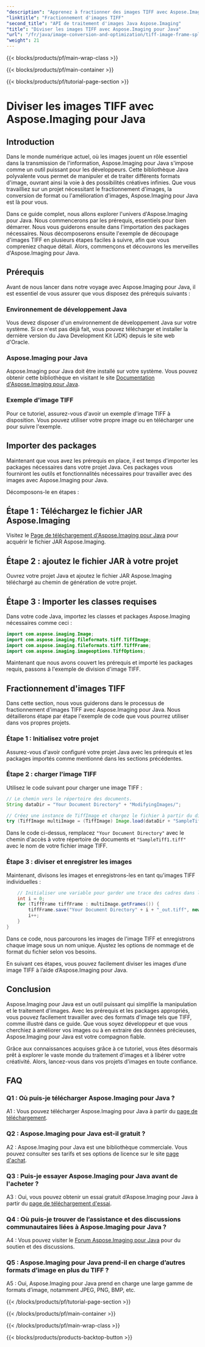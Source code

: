 ```yaml
---
"description": "Apprenez à fractionner des images TIFF avec Aspose.Imaging pour Java. Guide étape par étape avec prérequis, exemple de code et FAQ pour les développeurs."
"linktitle": "Fractionnement d'images TIFF"
"second_title": "API de traitement d'images Java Aspose.Imaging"
"title": "Diviser les images TIFF avec Aspose.Imaging pour Java"
"url": "/fr/java/image-conversion-and-optimization/tiff-image-frame-splitting/"
"weight": 21
---
```


{{< blocks/products/pf/main-wrap-class >}}

{{< blocks/products/pf/main-container >}}

{{< blocks/products/pf/tutorial-page-section >}}

# Diviser les images TIFF avec Aspose.Imaging pour Java

## Introduction

Dans le monde numérique actuel, où les images jouent un rôle essentiel dans la transmission de l'information, Aspose.Imaging pour Java s'impose comme un outil puissant pour les développeurs. Cette bibliothèque Java polyvalente vous permet de manipuler et de traiter différents formats d'image, ouvrant ainsi la voie à des possibilités créatives infinies. Que vous travailliez sur un projet nécessitant le fractionnement d'images, la conversion de format ou l'amélioration d'images, Aspose.Imaging pour Java est là pour vous.

Dans ce guide complet, nous allons explorer l'univers d'Aspose.Imaging pour Java. Nous commencerons par les prérequis, essentiels pour bien démarrer. Nous vous guiderons ensuite dans l'importation des packages nécessaires. Nous décomposerons ensuite l'exemple de découpage d'images TIFF en plusieurs étapes faciles à suivre, afin que vous compreniez chaque détail. Alors, commençons et découvrons les merveilles d'Aspose.Imaging pour Java.

## Prérequis

Avant de nous lancer dans notre voyage avec Aspose.Imaging pour Java, il est essentiel de vous assurer que vous disposez des prérequis suivants :

### Environnement de développement Java
Vous devez disposer d'un environnement de développement Java sur votre système. Si ce n'est pas déjà fait, vous pouvez télécharger et installer la dernière version du Java Development Kit (JDK) depuis le site web d'Oracle.

### Aspose.Imaging pour Java
Aspose.Imaging pour Java doit être installé sur votre système. Vous pouvez obtenir cette bibliothèque en visitant le site [Documentation d'Aspose.Imaging pour Java](https://reference.aspose.com/imaging/java/).

### Exemple d'image TIFF
Pour ce tutoriel, assurez-vous d'avoir un exemple d'image TIFF à disposition. Vous pouvez utiliser votre propre image ou en télécharger une pour suivre l'exemple.

## Importer des packages

Maintenant que vous avez les prérequis en place, il est temps d'importer les packages nécessaires dans votre projet Java. Ces packages vous fourniront les outils et fonctionnalités nécessaires pour travailler avec des images avec Aspose.Imaging pour Java.

Décomposons-le en étapes :

## Étape 1 : Téléchargez le fichier JAR Aspose.Imaging

Visitez le [Page de téléchargement d'Aspose.Imaging pour Java](https://releases.aspose.com/imaging/java/) pour acquérir le fichier JAR Aspose.Imaging.

## Étape 2 : ajoutez le fichier JAR à votre projet

Ouvrez votre projet Java et ajoutez le fichier JAR Aspose.Imaging téléchargé au chemin de génération de votre projet.

## Étape 3 : Importer les classes requises

Dans votre code Java, importez les classes et packages Aspose.Imaging nécessaires comme ceci :

```java
import com.aspose.imaging.Image;
import com.aspose.imaging.fileformats.tiff.TiffImage;
import com.aspose.imaging.fileformats.tiff.TiffFrame;
import com.aspose.imaging.imageoptions.TiffOptions;
```

Maintenant que nous avons couvert les prérequis et importé les packages requis, passons à l'exemple de division d'image TIFF.

## Fractionnement d'images TIFF

Dans cette section, nous vous guiderons dans le processus de fractionnement d'images TIFF avec Aspose.Imaging pour Java. Nous détaillerons étape par étape l'exemple de code que vous pourrez utiliser dans vos propres projets.

### Étape 1 : Initialisez votre projet
Assurez-vous d'avoir configuré votre projet Java avec les prérequis et les packages importés comme mentionné dans les sections précédentes.

### Étape 2 : charger l'image TIFF
Utilisez le code suivant pour charger une image TIFF :

```java
// Le chemin vers le répertoire des documents.
String dataDir = "Your Document Directory" + "ModifyingImages/";

// Créez une instance de TiffImage et chargez le fichier à partir du disque
try (TiffImage multiImage = (TiffImage) Image.load(dataDir + "SampleTiff1.tiff")) {
```

Dans le code ci-dessus, remplacez `"Your Document Directory"` avec le chemin d'accès à votre répertoire de documents et `"SampleTiff1.tiff"` avec le nom de votre fichier image TIFF.

### Étape 3 : diviser et enregistrer les images
Maintenant, divisons les images et enregistrons-les en tant qu'images TIFF individuelles :

```java
    // Initialiser une variable pour garder une trace des cadres dans l'image
    int i = 0;
    for (TiffFrame tiffFrame : multiImage.getFrames()) {
        tiffFrame.save("Your Document Directory" + i + "_out.tiff", new TiffOptions(TiffExpectedFormat.TiffJpegRgb));
        i++;
    }
}
```

Dans ce code, nous parcourons les images de l'image TIFF et enregistrons chaque image sous un nom unique. Ajustez les options de nommage et de format du fichier selon vos besoins.

En suivant ces étapes, vous pouvez facilement diviser les images d’une image TIFF à l’aide d’Aspose.Imaging pour Java.

## Conclusion

Aspose.Imaging pour Java est un outil puissant qui simplifie la manipulation et le traitement d'images. Avec les prérequis et les packages appropriés, vous pouvez facilement travailler avec des formats d'image tels que TIFF, comme illustré dans ce guide. Que vous soyez développeur et que vous cherchiez à améliorer vos images ou à en extraire des données précieuses, Aspose.Imaging pour Java est votre compagnon fiable.

Grâce aux connaissances acquises grâce à ce tutoriel, vous êtes désormais prêt à explorer le vaste monde du traitement d'images et à libérer votre créativité. Alors, lancez-vous dans vos projets d'images en toute confiance.

## FAQ

### Q1 : Où puis-je télécharger Aspose.Imaging pour Java ?

A1 : Vous pouvez télécharger Aspose.Imaging pour Java à partir du [page de téléchargement](https://releases.aspose.com/imaging/java/).

### Q2 : Aspose.Imaging pour Java est-il gratuit ?

A2 : Aspose.Imaging pour Java est une bibliothèque commerciale. Vous pouvez consulter ses tarifs et ses options de licence sur le site [page d'achat](https://purchase.aspose.com/buy).

### Q3 : Puis-je essayer Aspose.Imaging pour Java avant de l'acheter ?

A3 : Oui, vous pouvez obtenir un essai gratuit d’Aspose.Imaging pour Java à partir du [page de téléchargement d'essai](https://releases.aspose.com/).

### Q4 : Où puis-je trouver de l’assistance et des discussions communautaires liées à Aspose.Imaging pour Java ?

A4 : Vous pouvez visiter le [Forum Aspose.Imaging pour Java](https://forum.aspose.com/) pour du soutien et des discussions.

### Q5 : Aspose.Imaging pour Java prend-il en charge d’autres formats d’image en plus du TIFF ?

A5 : Oui, Aspose.Imaging pour Java prend en charge une large gamme de formats d’image, notamment JPEG, PNG, BMP, etc.

{{< /blocks/products/pf/tutorial-page-section >}}

{{< /blocks/products/pf/main-container >}}

{{< /blocks/products/pf/main-wrap-class >}}

{{< blocks/products/products-backtop-button >}}